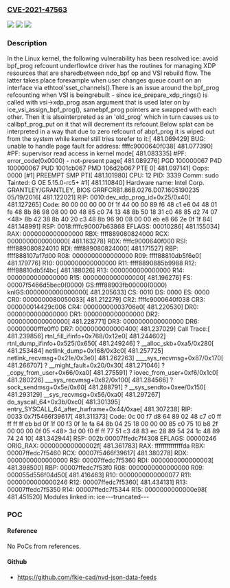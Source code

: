 ### [CVE-2021-47563](https://cve.mitre.org/cgi-bin/cvename.cgi?name=CVE-2021-47563)
![](https://img.shields.io/static/v1?label=Product&message=Linux&color=blue)
![](https://img.shields.io/static/v1?label=Version&message=efc2214b6047%3C%20e65a8707b4cd%20&color=brighgreen)
![](https://img.shields.io/static/v1?label=Vulnerability&message=n%2Fa&color=brighgreen)

### Description

In the Linux kernel, the following vulnerability has been resolved:ice: avoid bpf_prog refcount underflowIce driver has the routines for managing XDP resources that are sharedbetween ndo_bpf op and VSI rebuild flow. The latter takes place forexample when user changes queue count on an interface via ethtool'sset_channels().There is an issue around the bpf_prog refcounting when VSI is beingrebuilt - since ice_prepare_xdp_rings() is called with vsi->xdp_prog asan argument that is used later on by ice_vsi_assign_bpf_prog(), samebpf_prog pointers are swapped with each other. Then it is alsointerpreted as an 'old_prog' which in turn causes us to callbpf_prog_put on it that will decrement its refcount.Below splat can be interpreted in a way that due to zero refcount of abpf_prog it is wiped out from the system while kernel still tries torefer to it:[  481.069429] BUG: unable to handle page fault for address: ffffc9000640f038[  481.077390] #PF: supervisor read access in kernel mode[  481.083335] #PF: error_code(0x0000) - not-present page[  481.089276] PGD 100000067 P4D 100000067 PUD 1001cb067 PMD 106d2b067 PTE 0[  481.097141] Oops: 0000 [#1] PREEMPT SMP PTI[  481.101980] CPU: 12 PID: 3339 Comm: sudo Tainted: G           OE     5.15.0-rc5+ #1[  481.110840] Hardware name: Intel Corp. GRANTLEY/GRANTLEY, BIOS GRRFCRB1.86B.0276.D07.1605190235 05/19/2016[  481.122021] RIP: 0010:dev_xdp_prog_id+0x25/0x40[  481.127265] Code: 80 00 00 00 00 0f 1f 44 00 00 89 f6 48 c1 e6 04 48 01 fe 48 8b 86 98 08 00 00 48 85 c0 74 13 48 8b 50 18 31 c0 48 85 d2 74 07 <48> 8b 42 38 8b 40 20 c3 48 8b 96 90 08 00 00 eb e8 66 2e 0f 1f 84[  481.148991] RSP: 0018:ffffc90007b63868 EFLAGS: 00010286[  481.155034] RAX: 0000000000000000 RBX: ffff889080824000 RCX: 0000000000000000[  481.163278] RDX: ffffc9000640f000 RSI: ffff889080824010 RDI: ffff889080824000[  481.171527] RBP: ffff888107af7d00 R08: 0000000000000000 R09: ffff88810db5f6e0[  481.179776] R10: 0000000000000000 R11: ffff8890885b9988 R12: ffff88810db5f4bc[  481.188026] R13: 0000000000000000 R14: 0000000000000000 R15: 0000000000000000[  481.196276] FS:  00007f5466d5bec0(0000) GS:ffff88903fb00000(0000) knlGS:0000000000000000[  481.205633] CS:  0010 DS: 0000 ES: 0000 CR0: 0000000080050033[  481.212279] CR2: ffffc9000640f038 CR3: 000000014429c006 CR4: 00000000003706e0[  481.220530] DR0: 0000000000000000 DR1: 0000000000000000 DR2: 0000000000000000[  481.228771] DR3: 0000000000000000 DR6: 00000000fffe0ff0 DR7: 0000000000000400[  481.237029] Call Trace:[  481.239856]  rtnl_fill_ifinfo+0x768/0x12e0[  481.244602]  rtnl_dump_ifinfo+0x525/0x650[  481.249246]  ? __alloc_skb+0xa5/0x280[  481.253484]  netlink_dump+0x168/0x3c0[  481.257725]  netlink_recvmsg+0x21e/0x3e0[  481.262263]  ____sys_recvmsg+0x87/0x170[  481.266707]  ? __might_fault+0x20/0x30[  481.271046]  ? _copy_from_user+0x66/0xa0[  481.275591]  ? iovec_from_user+0xf6/0x1c0[  481.280226]  ___sys_recvmsg+0x82/0x100[  481.284566]  ? sock_sendmsg+0x5e/0x60[  481.288791]  ? __sys_sendto+0xee/0x150[  481.293129]  __sys_recvmsg+0x56/0xa0[  481.297267]  do_syscall_64+0x3b/0xc0[  481.301395]  entry_SYSCALL_64_after_hwframe+0x44/0xae[  481.307238] RIP: 0033:0x7f5466f39617[  481.311373] Code: 0c 00 f7 d8 64 89 02 48 c7 c0 ff ff ff ff eb bd 0f 1f 00 f3 0f 1e fa 64 8b 04 25 18 00 00 00 85 c0 75 10 b8 2f 00 00 00 0f 05 <48> 3d 00 f0 ff ff 77 51 c3 48 83 ec 28 89 54 24 1c 48 89 74 24 10[  481.342944] RSP: 002b:00007ffedc7f4308 EFLAGS: 00000246 ORIG_RAX: 000000000000002f[  481.361783] RAX: ffffffffffffffda RBX: 00007ffedc7f5460 RCX: 00007f5466f39617[  481.380278] RDX: 0000000000000000 RSI: 00007ffedc7f5360 RDI: 0000000000000003[  481.398500] RBP: 00007ffedc7f53f0 R08: 0000000000000000 R09: 000055d556f04d50[  481.416463] R10: 0000000000000077 R11: 0000000000000246 R12: 00007ffedc7f5360[  481.434131] R13: 00007ffedc7f5350 R14: 00007ffedc7f5344 R15: 0000000000000e98[  481.451520] Modules linked in: ice---truncated---

### POC

#### Reference
No PoCs from references.

#### Github
- https://github.com/fkie-cad/nvd-json-data-feeds

